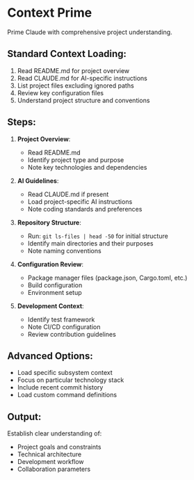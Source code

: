 # Context Prime

Prime Claude with comprehensive project understanding.

## Standard Context Loading:
1. Read README.md for project overview
2. Read CLAUDE.md for AI-specific instructions
3. List project files excluding ignored paths
4. Review key configuration files
5. Understand project structure and conventions

## Steps:
1. **Project Overview**:
   - Read README.md
   - Identify project type and purpose
   - Note key technologies and dependencies

2. **AI Guidelines**:
   - Read CLAUDE.md if present
   - Load project-specific AI instructions
   - Note coding standards and preferences

3. **Repository Structure**:
   - Run: `git ls-files | head -50` for initial structure
   - Identify main directories and their purposes
   - Note naming conventions

4. **Configuration Review**:
   - Package manager files (package.json, Cargo.toml, etc.)
   - Build configuration
   - Environment setup

5. **Development Context**:
   - Identify test framework
   - Note CI/CD configuration
   - Review contribution guidelines

## Advanced Options:
- Load specific subsystem context
- Focus on particular technology stack
- Include recent commit history
- Load custom command definitions

## Output:
Establish clear understanding of:
- Project goals and constraints
- Technical architecture
- Development workflow
- Collaboration parameters
